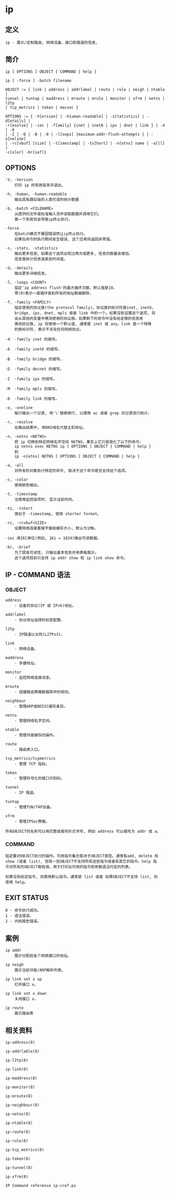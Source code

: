 # ip

## 定义
    ip - 展示/定制路由, 网络设备、接口和隧道的信息。

## 简介
    ip [ OPTIONS ] OBJECT { COMMAND | help }

    ip [ -force ] -batch filename

    OBJECT := { link | address | addrlabel | route | rule | neigh | ntable |
    tunnel | tuntap | maddress | mroute | mrule | monitor | xfrm | netns | l2tp
    | tcp_metrics | token | macsec }

    OPTIONS := { -V[ersion] | -h[uman-readable] | -s[tatistics] | -d[etails] |
    -r[esolve] | -iec | -f[amily] {inet | inet6 | ipx | dnet | link } | -4 | -6
    | -I | -D | -B | -0 | -l[oops] {maximum-addr-flush-attempts } | -o[neline]
    | -rc[vbuf] [size] | -t[imestamp] | -ts[hort] | -n[etns] name | -a[ll] |
    -c[olor] -br[ief]}

## OPTIONS

    -V, -Version
        打印 ip 的有效版本并退出。

    -h, -human, -human-readable
        输出具有跟后缀的人类可读的统计数据

    -b, -batch <FILENAME>
        从提供的文件或标准输入流中读取数据并调用它们。
        第一个失败将会导致ip终止执行。

    -force
        在batch模式不要因错误而让ip终止执行。
        如果在命令的执行期间发生错误, 这个应用将返回非零值。

    -s, -stats, -statistics
        输出更多信息。如果这个选项出现过两次或更多, 信息的数量会增加。
        信息是统计信息或某些时间值。

    -d, -details
        输出更多详细信息。

    -l, -loops <COUNT>
        指定'ip address flush'的最大循环次数。默认值是10。
        零(0)表示一直循环直到所有的地址都被删除。

    -f, -family <FAMILY>
        指定使用的协议族(the protocol family)。协议族的标识符是inet, inet6,
        bridge, ipx, dnet, mpls 或者 link 中的一个。如果没有设置这个选项, 将
        会从其他的变量中猜测使用的协议族。如果剩下的命令中没有给足够的信息来
        猜测协议族, ip 将使用一个默认值, 通常是 inet 或 any。link 是一个特殊
        的族标识符, 表示不涉及任何网络协议。

    -4  -family inet 的缩写。

    -6  -family inet6 的缩写。

    -B  -family bridge 的缩写。

    -D  -family decnet 的缩写。

    -I  -family ipx 的缩写。

    -M  -family mpls 的缩写。

    -0  -family link 的缩写。

    -o, -oneline
        每行输出一个记录, 用'\'替换换行, 以便用 wc 或者 grep 对记录进行统计。

    -r, -resolve
        在输出结果中, 用DNS域名代替主机地址。

    -n, -netns <NETNS>
        把 ip 切换到特定网络名字空间 NETNS。事实上它只是简化了以下的命令:
        ip netns exec NETNS ip [ OPTIONS ] OBJECT { COMMAND | help }
        到
        ip -n[etns] NETNS [ OPTIONS ] OBJECT { COMMAND | help }

    -a, -all
        对所有的对象执行特定的命令, 取决于这个命令是否支持这个选项。

    -c, -color
        使用颜色输出。

    -t, -timestamp
        当使用监控选项时, 显示当前时间。

    -ts, -tshort
        类似于 -timestamp, 使用 shorter format。

    -rc, -rcvbuf<SIZE>
        设置网络连接套接字接收缓存大小, 默认为1MB。

    -iec 用IEC单位(例如, 1Ki = 1024)输出可读数据。

    -br, -brief
        为了提高可读性, 只输出基本信息并用表格展示。
        这个选项目前只支持 ip addr show 和 ip link show 命令。

## IP - COMMAND 语法

### OBJECT

    address
        - 设备的协议(IP 或 IPv6)地址。

    addrlabel
        - 协议地址选择的标签配置。

    l2tp
        - IP隧道以太网(L2TPv3)。

    link
        - 网络设备。

    maddress
        - 多播地址。

    monitor
        - 监控网络连接消息。

    mroute
        - 组播路由策略数据库中的规则。

    neighbour
        - 管理ARP或NDISC缓存条目。

    netns
        - 管理网络名字空间。

    ntable
        - 管理邻居缓存的操作。

    route
        - 路由表入口。

    tcp_metrics/tcpmetrics
        - 管理 TCP 指标。

    token
        - 管理符号化的接口识别码。

    tunnel
        - IP 隧道。

    tuntap
        - 管理TUN/TAP设备。

    xfrm
        - 管理IPSec策略。

    所有OBJECT的名称可以用完整或缩写形式书写, 例如 address 可以缩写为 addr 或 a。

### COMMAND

    指定要对OBJECT执行的操作。可用指令集合取决于OBJECT类型。通常有add, delete 和
    show (或者 list), 但有一些OBJECT不支持所有这些指令或者有其它的指令。help 指
    令对所有的OBJECT都有效。用于打印出可用的指令和参数语法约定的列表。

    如果没有给定指令, 则使用默认指令。通常是 list 或者 如果OBJECT不支持 list, 则
    使用 help。

## EXIT STATUS

    0 - 命令执行成功。
    1 - 语法错误。
    2 - 内核报告错误。

## 案例

    ip addr
        展示分配给各个网络接口的地址。

    ip neigh
        展示当前邻居/ARP解析列表。

    ip link set x up
        打开接口 x。

    ip link set x down
        关闭接口 x。

    ip route
        展示路由表

## 相关资料

    ip-address(8)

    ip-addrlable(8)

    ip-l2tp(8)

    ip-link(8)

    ip-maddress(8)

    ip-monitor(8)

    ip-mroute(8)

    ip-neighbour(8)

    ip-netns(8)

    ip-ntable(8)

    ip-route(8)

    ip-rule(8)

    ip-tcp_metrics(8)

    ip-token(8)

    ip-tunnel(8)

    ip-xfrm(8)

    IP Command reference ip-cref.ps


